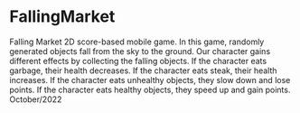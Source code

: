 # FallingMarket
 Falling Market 2D score-based mobile game. In this game, randomly generated objects fall from the sky to the ground. Our character gains different effects by collecting the falling objects. If the character eats garbage, their health decreases. If the character eats steak, their health increases. If the character eats unhealthy objects, they slow down and lose points. If the character eats healthy objects, they speed up and gain points. October/2022
